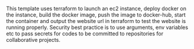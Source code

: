 This template uses terraform to launch an ec2 instance, deploy docker on the instance, build the docker image, push the image to docker-hub, start the container and output the website url in terraform to test the website is running properly. Security best practice is to use arguments, env variables etc to pass secrets for codes to be committed to repositories for collaborative projects.
